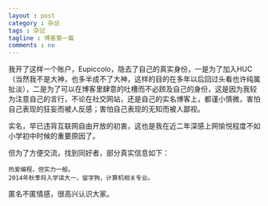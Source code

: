 ```yaml
---
layout : post
category : 杂记
tags : 杂记
tagline : 博客第一篇
comments : no
---
```


我开了这样一个账户，Eupiccolo，隐去了自己的真实身份，一是为了加入HUC（当然我不是大神，也多半成不了大神，这样的目的在多年以后回过头看也许纯属扯淡），二是为了可以在博客里肆意的吐槽而不必顾及自己的身份，这是因为我较为注意自己的言行，不论在社交网站，还是自己的实名博客上，都谨小慎微，害怕自己表现的狂妄而被人反感；害怕自己表现的无知而被人鄙视。

实名，早已违背互联网自由开放的初衷，这也是我在近二年深感上网愉悦程度不如小学初中时候的重要原因了。

但为了方便交流，找到同好者，部分真实信息如下：

    热爱编程，但实力一般。
    2014年秋季将入学读大一，留学狗，计算机相关专业。

匿名不匿情感，很高兴认识大家。

